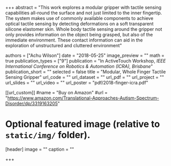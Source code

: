 +++
abstract = "This work explores a modular gripper with tactile sensing capabilities all-round the surface and not just limited to the inner fingertip. The system makes use of commonly available components to achieve optical tactile sensing by detecting deformations on a soft transparent silicone elastomer skin. Whole body tactile sensing around the gripper not only provides information on the object being grasped, but also of the immediate environment. These contact information can aid in the exploration of unstructured and cluttered environment"

authors = ["Achu Wilson"]
date = "2018-05-25"
image_preview = ""
math = true
publication_types = ["9"]
publication = "In ActiveTouch Workshop, *IEEE International Conference on Robotics & Automation (ICRA), Brisbane*"
publication_short = ""
selected = false
title = "Modular, Whole Finger Tactile Sensing Gripper"
url_code = ""
url_dataset = ""
url_pdf = ""
url_project = ""
url_slides = ""
url_video = ""
url_poster = "pdf/2018-finger-icra.pdf"

[[url_custom]]
#name = "Buy on Amazon"
#url = "https://www.amazon.com/Translational-Approaches-Autism-Spectrum-Disorder/dp/3319163205"

# Optional featured image (relative to `static/img/` folder).
[header]
image = ""
caption = ""

+++
